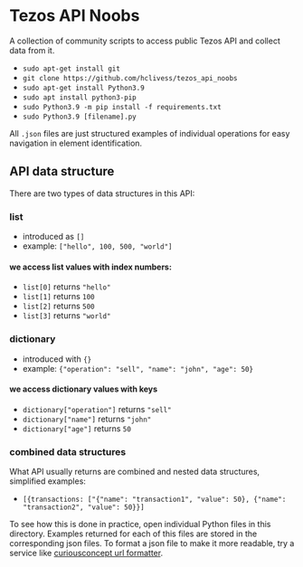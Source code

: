 # Tezos API Noobs

A collection of community scripts to access public Tezos API and collect data from it.

- `sudo apt-get install git`
- `git clone https://github.com/hclivess/tezos_api_noobs`
- `sudo apt-get install Python3.9`
- `sudo apt install python3-pip`
- `sudo Python3.9 -m pip install -f requirements.txt`
- `sudo Python3.9 [filename].py`

All `.json` files are just structured examples of individual operations for easy navigation in element identification.

## API data structure
There are two types of data structures in this API:
### list
- introduced as `[]`
- example: `["hello", 100, 500, "world"]`

#### we access list values with index numbers:
- `list[0]` returns `"hello"`
- `list[1]` returns `100`
- `list[2]` returns `500`
- `list[3]` returns `"world"`

### dictionary
- introduced with `{}`
- example: `{"operation": "sell", "name": "john", "age": 50}`

#### we access dictionary values with keys
- `dictionary["operation"]` returns `"sell"`
- `dictionary["name"]` returns `"john"`
- `dictionary["age"]` returns `50`

### combined data structures
What API usually returns are combined and nested data structures, simplified examples:
- `[{transactions: ["{"name": "transaction1", "value": 50}, {"name": "transaction2", "value": 50}}]`

To see how this is done in practice, open individual Python files in this directory. Examples returned for each of this files are stored in the corresponding json files.
To format a json file to make it more readable, try a service like  [curiousconcept url formatter](https://jsonformatter.curiousconcept.com).